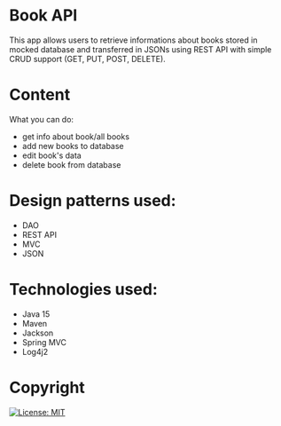 # Book API
This app allows users to retrieve informations about books stored in mocked database and transferred in JSONs using REST API with simple CRUD support (GET, PUT, POST, DELETE).

# Content
What you can do:
- get info about book/all books
- add new books to database
- edit book's data
- delete book from database

# Design patterns used:
- DAO
- REST API
- MVC
- JSON

# Technologies used: 
- Java 15
- Maven
- Jackson
- Spring MVC
- Log4j2

# Copyright
[![License: MIT](https://img.shields.io/badge/License-MIT-yellow.svg)](https://opensource.org/licenses/MIT)
